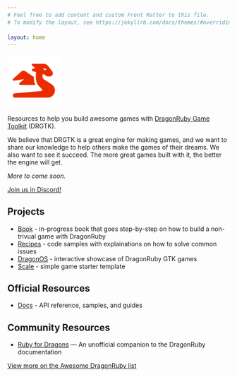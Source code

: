 ```yaml
---
# Feel free to add content and custom Front Matter to this file.
# To modify the layout, see https://jekyllrb.com/docs/themes/#overriding-theme-defaults

layout: home
---
```


<img alt="icon of a red dragon" src="/red-logo.png" style="width: 120px">

Resources to help you build awesome games with [DragonRuby Game Toolkit](https://dragonruby.org/toolkit/game) (DRGTK).

We believe that DRGTK is a great engine for making games, and we want to share our knowledge to help others make the games of their dreams. We also want to see it succeed. The more great games built with it, the better the engine will get.

_More to come soon._

[Join us in Discord!](https://discord.dragonruby.org)

## Projects

- [Book](https://book.dragonriders.community) - in-progress book that goes step-by-step on how to build a non-trivual game with DragonRuby
- [Recipes](/recipes) - code samples with explainations on how to solve common issues
- [DragonOS](https://dragonridersunite.itch.io/dragon-os) - interactive showcase of DragonRuby GTK games
- [Scale](https://github.com/dragonRidersUnite/scale) - simple game starter template

## Official Resources

- [Docs](https://docs.dragonruby.org) - API reference, samples, and guides

## Community Resources

- [Ruby for Dragons](https://ejectdrive.com/Ruby_for_Dragons/) — An unofficial companion to the DragonRuby documentation

[View more on the Awesome DragonRuby list](https://awesome-dragonruby.github.io/awesome-dragonruby/)

